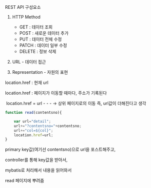 REST API 구성요소



1. HTTP Method
   - GET : 데이터 조회
   - POST : 새로운 데이터 추가
   - PUT : 데이터 전체 수정
   - PATCH : 데이터 일부 수정
   - DELETE : 정보 삭제

2. URL - 데이터 접근
3. Representation - 자원의 표현



location.href : 현재 url

location.href : 페이지가 이동할 때마다, 주소가 기록된다

​						location.href = url - - - -> 상위 페이지로의 이동 즉, url값이 더해진다고 생각

~~~js
function read(contentsno){

	var url="detail";
    url+="?contentsno="+contentsno;
    url+="col=${col}";
    location.href=url;
}
~~~



primary key값(여기선 contentsno)으로 url을 포스트해주고,



controller를 통해 key값을 받아서,



mybatis로 처리해서 내용을 읽어와서



read 페이지에 뿌려줌



